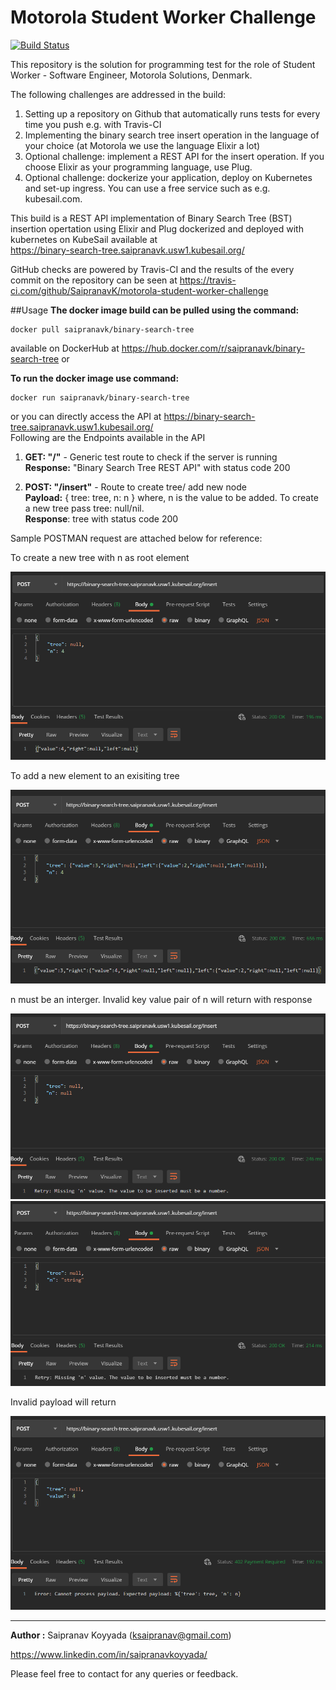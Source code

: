 # Motorola Student Worker Challenge
[![Build Status](https://travis-ci.com/SaipranavK/motorola-student-worker-challenge.svg?token=yuqgzcJWYEqqx9oxnxVc&branch=master)](https://travis-ci.com/github/SaipranavK/motorola-student-worker-challenge)

This repository is the solution for programming test for the role of Student Worker - Software Engineer, Motorola Solutions, Denmark.

The following challenges are addressed in the build:

1. Setting up a repository on Github that automatically runs tests for every time you push
e.g. with Travis-CI
2. Implementing the binary search tree insert operation in the language of your choice (at
Motorola we use the language Elixir a lot)
3. Optional challenge: implement a REST API for the insert operation. If you choose Elixir
as your programming language, use Plug.
4. Optional challenge: dockerize your application, deploy on Kubernetes and set-up
ingress. You can use a free service such as e.g. kubesail.com.

This build is a REST API implementation of Binary Search Tree (BST) insertion opertation using Elixir and Plug dockerized and deployed with kubernetes on KubeSail available at <br> https://binary-search-tree.saipranavk.usw1.kubesail.org/ 

GitHub checks are powered by Travis-CI and the results of the every commit on the repository can be seen at https://travis-ci.com/github/SaipranavK/motorola-student-worker-challenge


##Usage
**The docker image build can be pulled using the command:**
```
docker pull saipranavk/binary-search-tree 
```
available on DockerHub at https://hub.docker.com/r/saipranavk/binary-search-tree or 

**To run the docker image use command:**
```
docker run saipranavk/binary-search-tree 
```

or you can directly access the API at https://binary-search-tree.saipranavk.usw1.kubesail.org/
<br>Following are the Endpoints available in the API

1. **GET: "/"** - Generic test route to check if the server is running
<br>**Response:** "Binary Search Tree REST API" with status code 200

2. **POST: "/insert"** - Route to create tree/ add new node
<br>**Payload:** { tree: tree, n: n } where, n is the value to be added. To create a new tree pass tree: null/nil.
<br>**Response**: tree with status code 200

Sample POSTMAN request are attached below for reference: 

To create a new tree with n as root element

<img src="public/bst-api-response-2.png">

To add a new element to an exisiting tree

<img src="public/bst-api-response.png">

n must be an interger. Invalid key value pair of n will return with response

<img src="public/bst-api-response-retry.png">

<img src="public/bst-api-response-retry-2.png">

Invalid payload will return

<img src="public/bst-api-response-err.png">

---

**Author :** Saipranav Koyyada (ksaipranav@gmail.com)

https://www.linkedin.com/in/saipranavkoyyada/ 

Please feel free to contact for any queries or feedback.




